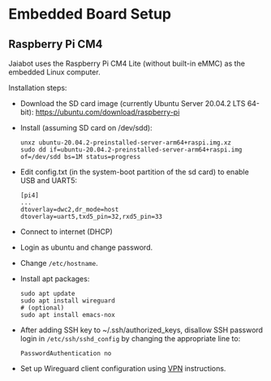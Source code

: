 # Embedded Board Setup

## Raspberry Pi CM4

Jaiabot uses the Raspberry Pi CM4 Lite (without built-in eMMC) as the embedded Linux computer.

Installation steps:

- Download the SD card image (currently Ubuntu Server 20.04.2 LTS 64-bit): https://ubuntu.com/download/raspberry-pi
- Install (assuming SD card on /dev/sdd):

      unxz ubuntu-20.04.2-preinstalled-server-arm64+raspi.img.xz
      sudo dd if=ubuntu-20.04.2-preinstalled-server-arm64+raspi.img of=/dev/sdd bs=1M status=progress

- Edit config.txt (in the system-boot partition of the sd card) to enable USB and UART5:

      [pi4]
      ...
      dtoverlay=dwc2,dr_mode=host
      dtoverlay=uart5,txd5_pin=32,rxd5_pin=33

- Connect to internet (DHCP)
- Login as ubuntu and change password.
- Change `/etc/hostname`.
- Install apt packages:

      sudo apt update
      sudo apt install wireguard
      # (optional)
      sudo apt install emacs-nox

- After adding SSH key to ~/.ssh/authorized_keys, disallow SSH password login in `/etc/ssh/sshd_config` by changing the appropriate line to:

      PasswordAuthentication no

- Set up Wireguard client configuration using [VPN](page55_vpn.md) instructions.
